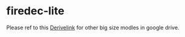 # firedec-lite

Please ref to this
[Derivelink](https://drive.google.com/drive/folders/1fj6WNfItkzcBtqjPnRt1KAwv_kqIAAqX?usp=sharing)
for other big size modles in google drive.
